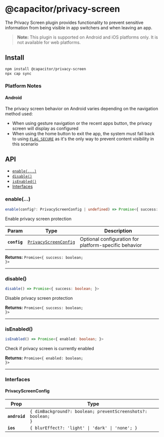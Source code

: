 # @capacitor/privacy-screen

The Privacy Screen plugin provides functionality to prevent sensitive information from being visible in app switchers and when leaving an app.

> **Note:** This plugin is supported on Android and iOS platforms only. It is not available for web platforms.

## Install

```bash
npm install @capacitor/privacy-screen
npx cap sync
```

### Platform Notes

#### Android
The privacy screen behavior on Android varies depending on the navigation method used:
- When using gesture navigation or the recent apps button, the privacy screen will display as configured
- When using the home button to exit the app, the system must fall back to using [`FLAG_SECURE`](https://developer.android.com/reference/android/view/WindowManager.LayoutParams#FLAG_SECURE) as it's the only way to prevent content visibility in this scenario

## API

<docgen-index>

* [`enable(...)`](#enable)
* [`disable()`](#disable)
* [`isEnabled()`](#isenabled)
* [Interfaces](#interfaces)

</docgen-index>

<docgen-api>
<!--Update the source file JSDoc comments and rerun docgen to update the docs below-->

### enable(...)

```typescript
enable(config?: PrivacyScreenConfig | undefined) => Promise<{ success: boolean; }>
```

Enable privacy screen protection

| Param        | Type                                                                | Description                                           |
| ------------ | ------------------------------------------------------------------- | ----------------------------------------------------- |
| **`config`** | <code><a href="#privacyscreenconfig">PrivacyScreenConfig</a></code> | Optional configuration for platform-specific behavior |

**Returns:** <code>Promise&lt;{ success: boolean; }&gt;</code>

--------------------


### disable()

```typescript
disable() => Promise<{ success: boolean; }>
```

Disable privacy screen protection

**Returns:** <code>Promise&lt;{ success: boolean; }&gt;</code>

--------------------


### isEnabled()

```typescript
isEnabled() => Promise<{ enabled: boolean; }>
```

Check if privacy screen is currently enabled

**Returns:** <code>Promise&lt;{ enabled: boolean; }&gt;</code>

--------------------


### Interfaces


#### PrivacyScreenConfig

| Prop          | Type                                                                    |
| ------------- | ----------------------------------------------------------------------- |
| **`android`** | <code>{ dimBackground?: boolean; preventScreenshots?: boolean; }</code> |
| **`ios`**     | <code>{ blurEffect?: 'light' \| 'dark' \| 'none'; }</code>              |

</docgen-api>
